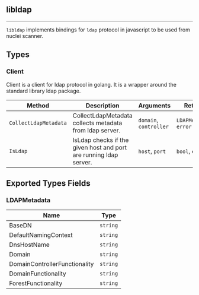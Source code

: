## libldap 
---


`libldap` implements bindings for `ldap` protocol in javascript
to be used from nuclei scanner.



## Types

### Client

 Client is a client for ldap protocol in golang.    It is a wrapper around the standard library ldap package.

| Method | Description | Arguments | Returns |
|--------|-------------|-----------|---------|
| `CollectLdapMetadata` |  CollectLdapMetadata collects metadata from ldap server. | `domain`, `controller` | `LDAPMetadata`, `error` |
| `IsLdap` |  IsLdap checks if the given host and port are running ldap server. | `host`, `port` | `bool`, `error` |




## Exported Types Fields
### LDAPMetadata

| Name | Type | 
|--------|-------------|
| BaseDN | `string` |
| DefaultNamingContext | `string` |
| DnsHostName | `string` |
| Domain | `string` |
| DomainControllerFunctionality | `string` |
| DomainFunctionality | `string` |
| ForestFunctionality | `string` |
